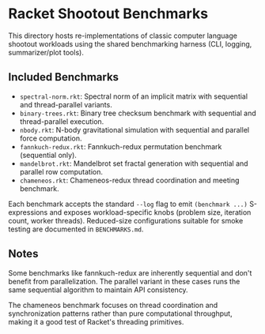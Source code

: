 # Racket Shootout Benchmarks

This directory hosts re-implementations of classic computer language shootout workloads using the shared benchmarking harness (CLI, logging, summarizer/plot tools).

## Included Benchmarks

- `spectral-norm.rkt`: Spectral norm of an implicit matrix with sequential and thread-parallel variants.
- `binary-trees.rkt`: Binary tree checksum benchmark with sequential and thread-parallel execution.
- `nbody.rkt`: N-body gravitational simulation with sequential and parallel force computation.
- `fannkuch-redux.rkt`: Fannkuch-redux permutation benchmark (sequential only).
- `mandelbrot.rkt`: Mandelbrot set fractal generation with sequential and parallel row computation.
- `chameneos.rkt`: Chameneos-redux thread coordination and meeting benchmark.

Each benchmark accepts the standard `--log` flag to emit `(benchmark ...)` S-expressions and exposes workload-specific knobs (problem size, iteration count, worker threads). Reduced-size configurations suitable for smoke testing are documented in `BENCHMARKS.md`.

## Notes

Some benchmarks like fannkuch-redux are inherently sequential and don't benefit from parallelization. The parallel variant in these cases runs the same sequential algorithm to maintain API consistency.

The chameneos benchmark focuses on thread coordination and synchronization patterns rather than pure computational throughput, making it a good test of Racket's threading primitives.
